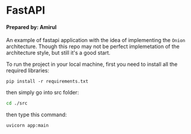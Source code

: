 # FastAPI
#### Prepared by: Amirul
An example of fastapi application with the idea of implementing the `Onion` architecture. Though this repo may not be perfect implemetation of the architecture style, but still it's a good start.

To run the project in your local machine, first you need to install all the required libraries:

```
pip install -r requirements.txt
```


then simply go into src folder:
```bash
cd ./src
```

then type this command:
```bash
uvicorn app:main
```